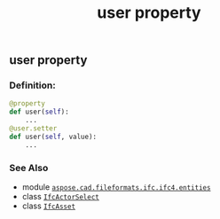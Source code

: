 ﻿---
title: user property
second_title: Aspose.CAD for Python via .NET API References
description: 
type: docs
weight: 190
url: /python-net/aspose.cad.fileformats.ifc.ifc4.entities/ifcasset/user/
is_root: false
---

## user property

### Definition:
```python
@property
def user(self):
    ...
@user.setter
def user(self, value):
    ...
```

### See Also
* module [`aspose.cad.fileformats.ifc.ifc4.entities`](../../)
* class [`IfcActorSelect`](/cad/python-net/aspose.cad.fileformats.ifc.ifc4.types/ifcactorselect)
* class [`IfcAsset`](/cad/python-net/aspose.cad.fileformats.ifc.ifc4.entities/ifcasset)
